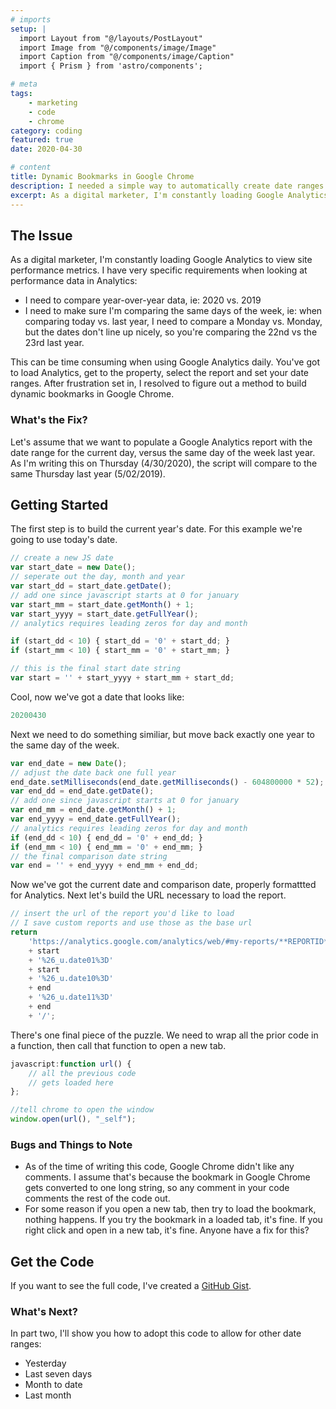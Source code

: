 ```yaml
---
# imports
setup: |
  import Layout from "@/layouts/PostLayout"
  import Image from "@/components/image/Image"
  import Caption from "@/components/image/Caption"
  import { Prism } from 'astro/components';

# meta
tags:
    - marketing
    - code
    - chrome
category: coding
featured: true
date: 2020-04-30

# content
title: Dynamic Bookmarks in Google Chrome
description: I needed a simple way to automatically create date ranges for bookmarks in Google Chrome
excerpt: As a digital marketer, I'm constantly loading Google Analytics to view site performance metrics. I have a couple very specific requirements when looking at performance data in Analytics. I need to compare year-over-year data (2020 vs. 2019) and it needs to compare the same day of the week (Monday vs Monday).
---
```


## The Issue
As a digital marketer, I'm constantly loading Google Analytics to view site performance metrics. I have very specific requirements when looking at performance data in Analytics:

- I need to compare year-over-year data, ie: 2020 vs. 2019
- I need to make sure I'm comparing the same days of the week, ie: when comparing today vs. last year, I need to compare a Monday vs. Monday, but the dates don't line up nicely, so you're comparing the 22nd vs the 23rd last year.

This can be time consuming when using Google Analytics daily. You've got to load Analytics, get to the property, select the report and set your date ranges. After frustration set in, I resolved to figure out a method to build dynamic bookmarks in Google Chrome.

### What's the Fix?
Let's assume that we want to populate a Google Analytics report with the date range for the current day, versus the same day of the week last year. As I'm writing this on Thursday (4/30/2020), the script will compare to the same Thursday last year (5/02/2019).

## Getting Started

The first step is to build the current year's date. For this example we're going to use today's date.

```js
// create a new JS date
var start_date = new Date();
// seperate out the day, month and year
var start_dd = start_date.getDate();
// add one since javascript starts at 0 for january
var start_mm = start_date.getMonth() + 1;
var start_yyyy = start_date.getFullYear();
// analytics requires leading zeros for day and month

if (start_dd < 10) { start_dd = '0' + start_dd; }
if (start_mm < 10) { start_mm = '0' + start_mm; }

// this is the final start date string    
var start = '' + start_yyyy + start_mm + start_dd;
```

Cool, now we've got a date that looks like:
```js
20200430
```

Next we need to do something similiar, but move back exactly one year to the same day of the week.

```js
var end_date = new Date();
// adjust the date back one full year
end_date.setMilliseconds(end_date.getMilliseconds() - 604800000 * 52);
var end_dd = end_date.getDate();
// add one since javascript starts at 0 for january
var end_mm = end_date.getMonth() + 1;
var end_yyyy = end_date.getFullYear();
// analytics requires leading zeros for day and month
if (end_dd < 10) { end_dd = '0' + end_dd; }
if (end_mm < 10) { end_mm = '0' + end_mm; }
// the final comparison date string
var end = '' + end_yyyy + end_mm + end_dd;
```

Now we've got the current date and comparison date, properly formattted for Analytics. Next let's build the URL necessary to load the report.

```js
// insert the url of the report you'd like to load
// I save custom reports and use those as the base url
return
    'https://analytics.google.com/analytics/web/#my-reports/**REPORTID**/%3F_u.date00%3D'
    + start
    + '%26_u.date01%3D'
    + start
    + '%26_u.date10%3D'
    + end
    + '%26_u.date11%3D'
    + end
    + '/'; 
```

There's one final piece of the puzzle. We need to wrap all the prior code in a function, then call that function to open a new tab.

```js
javascript:function url() {
    // all the previous code
    // gets loaded here
};

//tell chrome to open the window
window.open(url(), "_self");
```

### Bugs and Things to Note
- As of the time of writing this code, Google Chrome didn't like any comments. I assume that's because the bookmark in Google Chrome gets converted to one long string, so any comment in your code comments the rest of the code out.
- For some reason if you open a new tab, then try to load the bookmark, nothing happens. If you try the bookmark in a loaded tab, it's fine. If you right click and open in a new tab, it's fine. Anyone have a fix for this?

## Get the Code
If you want to see the full code, I've created a [GitHub Gist](https://gist.github.com/tusamni/1007292a8566ac5a7f7268626ee5f8ae).

### What's Next?
In part two, I'll show you how to adopt this code to allow for other date ranges:
- Yesterday
- Last seven days
- Month to date
- Last month